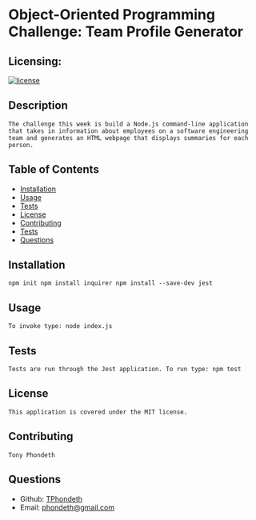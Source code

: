 
  # Object-Oriented Programming Challenge: Team Profile Generator

  ## Licensing:
  [![license](https://img.shields.io/badge/license-MIT-brightgreen)](https://shields.io)

  ## Description
    The challenge this week is build a Node.js command-line application that takes in information about employees on a software engineering team and generates an HTML webpage that displays summaries for each person.

  ## Table of Contents
  - [Installation](#installation)
  - [Usage](#usage)
  - [Tests](#tests)
  - [License](#license)
  - [Contributing](#contributing)
  - [Tests](#tests)
  - [Questions](#questions)

  ## Installation
    npm init npm install inquirer npm install --save-dev jest

  ## Usage 
    To invoke type: node index.js

  ## Tests
    Tests are run through the Jest application. To run type: npm test

  ## License
    This application is covered under the MIT license.

  ## Contributing
    Tony Phondeth

  ## Questions
  - Github: [TPhondeth](https://github.com/TPhondeth)
  - Email: phondeth@gmail.com
